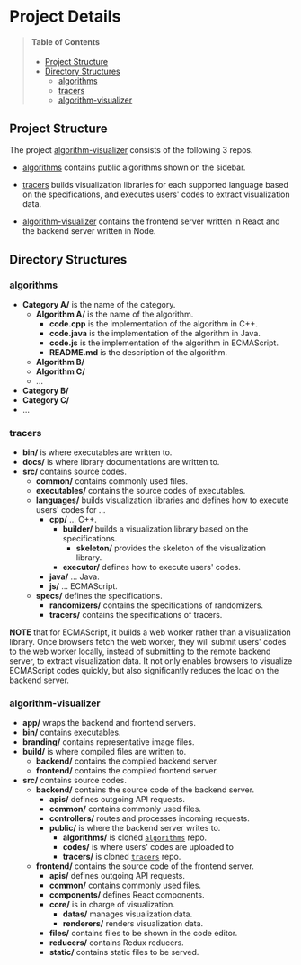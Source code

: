 # Project Details

> #### Table of Contents
> - [Project Structure](#project-structure)
> - [Directory Structures](#directory-structures)
>   - [algorithms](#algorithms)
>   - [tracers](#tracers)
>   - [algorithm-visualizer](#algorithm-visualizer)

## Project Structure

The project [algorithm-visualizer](https://github.com/algorithm-visualizer) consists of the following 3 repos.

- [algorithms](https://github.com/algorithm-visualizer/algorithms) contains public algorithms shown on the sidebar.

- [tracers](https://github.com/algorithm-visualizer/tracers) builds visualization libraries for each supported language based on the specifications, and executes users' codes to extract visualization data.

- [algorithm-visualizer](https://github.com/algorithm-visualizer/algorithm-visualizer) contains the frontend server written in React and the backend server written in Node.

## Directory Structures

### algorithms

- **Category A/** is the name of the category.
    - **Algorithm A/** is the name of the algorithm.
        - **code.cpp** is the implementation of the algorithm in C++.
        - **code.java** is the implementation of the algorithm in Java.
        - **code.js** is the implementation of the algorithm in ECMAScript.
        - **README.md** is the description of the algorithm.
    - **Algorithm B/**
    - **Algorithm C/**
    - ...
- **Category B/**
- **Category C/**
- ...

### tracers

- **bin/** is where executables are written to.
- **docs/** is where library documentations are written to.
- **src/** contains source codes.
    - **common/** contains commonly used files.
    - **executables/** contains the source codes of executables.
    - **languages/** builds visualization libraries and defines how to execute users' codes for ...
        - **cpp/** ... C++.
            - **builder/** builds a visualization library based on the specifications.
                - **skeleton/** provides the skeleton of the visualization library.
            - **executor/** defines how to execute users' codes.
        - **java/** ... Java.
        - **js/** ... ECMAScript.
    - **specs/** defines the specifications.
        - **randomizers/** contains the specifications of randomizers.
        - **tracers/** contains the specifications of tracers.

**NOTE** that for ECMAScript, it builds a web worker rather than a visualization library. Once browsers fetch the web worker, they will submit users' codes to the web worker locally, instead of submitting to the remote backend server, to extract visualization data. It not only enables browsers to visualize ECMAScript codes quickly, but also significantly reduces the load on the backend server.

### algorithm-visualizer

- **app/** wraps the backend and frontend servers.
- **bin/** contains executables.
- **branding/** contains representative image files.
- **build/** is where compiled files are written to.
    - **backend/** contains the compiled backend server.
    - **frontend/** contains the compiled frontend server.
- **src/** contains source codes.
    - **backend/** contains the source code of the backend server.
        - **apis/** defines outgoing API requests.
        - **common/** contains commonly used files.
        - **controllers/** routes and processes incoming requests.
        - **public/** is where the backend server writes to.
            - **algorithms/** is cloned [`algorithms`](https://github.com/algorithm-visualizer/algorithms) repo.
            - **codes/** is where users' codes are uploaded to
            - **tracers/** is cloned [`tracers`](https://github.com/algorithm-visualizer/tracers) repo.
    - **frontend/** contains the source code of the frontend server.
        - **apis/** defines outgoing API requests.
        - **common/** contains commonly used files.
        - **components/** defines React components.
        - **core/** is in charge of visualization.
            - **datas/** manages visualization data.
            - **renderers/** renders visualization data.
        - **files/** contains files to be shown in the code editor.
        - **reducers/** contains Redux reducers.
        - **static/** contains static files to be served.
